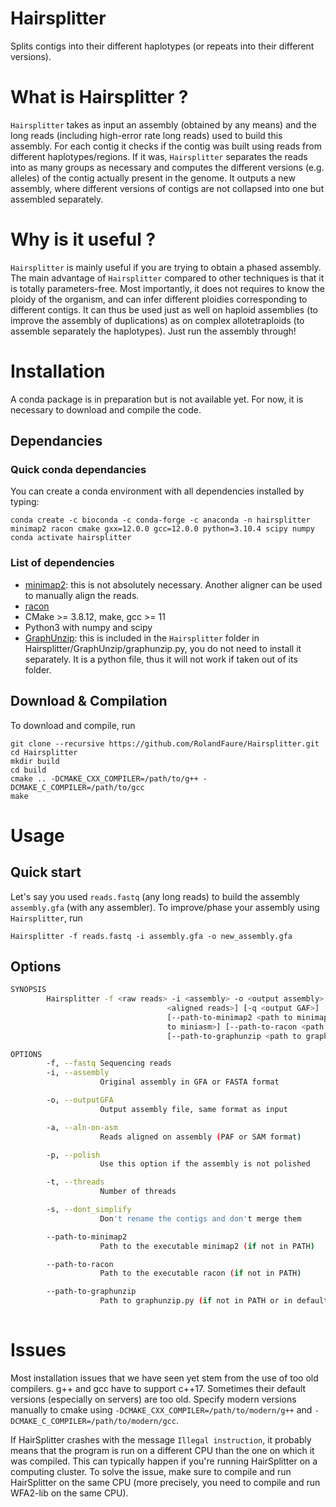 # Hairsplitter

Splits contigs into their different haplotypes (or repeats into their different versions).

# What is Hairsplitter ?

`Hairsplitter` takes as input an assembly (obtained by any means) and the long reads (including high-error rate long reads) used to build this assembly. For each contig it checks if the contig was built using reads from different haplotypes/regions. If it was, `Hairsplitter` separates the reads into as many groups as necessary and computes the different versions (e.g. alleles) of the contig actually present in the genome. It outputs a new assembly, where different versions of contigs are not collapsed into one but assembled separately.

# Why is it useful ?

`Hairsplitter` is mainly useful if you are trying to obtain a phased assembly. The main advantage of `Hairsplitter` compared to other techniques is that it is totally parameters-free. Most importantly, it does not requires to know the ploidy of the organism, and can infer different ploidies corresponding to different contigs. It can thus be used just as well on haploid assemblies (to improve the assembly of duplications) as on complex allotetraploids (to assemble separately the haplotypes). Just run the assembly through!

# Installation

A conda package is in preparation but is not available yet. For now, it is necessary to download and compile the code.

## Dependancies

### Quick conda dependancies

You can create a conda environment with all dependencies installed by typing: 
```
conda create -c bioconda -c conda-forge -c anaconda -n hairsplitter minimap2 racon cmake gxx=12.0.0 gcc=12.0.0 python=3.10.4 scipy numpy 
conda activate hairsplitter
```

### List of dependencies

- [minimap2](https://github.com/lh3/minimap2): this is not absolutely necessary. Another aligner can be used to manually align the reads.
- [racon](https://github.com/isovic/racon)
- CMake >= 3.8.12, make, gcc >= 11
- Python3 with numpy and scipy
- [GraphUnzip](https://github.com/nadegeguiglielmoni/GraphUnzip): this is included in the `Hairsplitter` folder in Hairsplitter/GraphUnzip/graphunzip.py, you do not need to install it separately. It is a python file, thus it will not work if taken out of its folder.
 
## Download & Compilation

To download and compile, run
```
git clone --recursive https://github.com/RolandFaure/Hairsplitter.git
cd Hairsplitter
mkdir build
cd build
cmake .. -DCMAKE_CXX_COMPILER=/path/to/g++ -DCMAKE_C_COMPILER=/path/to/gcc
make
```

# Usage

## Quick start

Let's say you used `reads.fastq` (any long reads) to build the assembly `assembly.gfa` (with any assembler). To improve/phase your assembly using `Hairsplitter`, run
```
Hairsplitter -f reads.fastq -i assembly.gfa -o new_assembly.gfa
```

## Options

```bash
SYNOPSIS
        Hairsplitter -f <raw reads> -i <assembly> -o <output assembly> [-a
                                   <aligned reads>] [-q <output GAF>] [-p] [-t <threads>] [-s]
                                   [--path-to-minimap2 <path to minimap2>] [--path-to-miniasm <path
                                   to miniasm>] [--path-to-racon <path to racon>]
                                   [--path-to-graphunzip <path to graphunzip>]

OPTIONS
        -f, --fastq Sequencing reads
        -i, --assembly
                    Original assembly in GFA or FASTA format

        -o, --outputGFA
                    Output assembly file, same format as input

        -a, --aln-on-asm
                    Reads aligned on assembly (PAF or SAM format)

        -p, --polish
                    Use this option if the assembly is not polished

        -t, --threads
                    Number of threads

        -s, --dont_simplify
                    Don't rename the contigs and don't merge them

        --path-to-minimap2
                    Path to the executable minimap2 (if not in PATH)

        --path-to-racon
                    Path to the executable racon (if not in PATH)

        --path-to-graphunzip
                    Path to graphunzip.py (if not in PATH or in default folder)
                  
```

# Issues
 Most installation issues that we have seen yet stem from the use of too old compilers. g++ and gcc have to support c++17. Sometimes their default versions (especially on servers) are too old. Specify modern versions manually to cmake using `-DCMAKE_CXX_COMPILER=/path/to/modern/g++` and `-DCMAKE_C_COMPILER=/path/to/modern/gcc`.
 
 If HairSplitter crashes with the message `Illegal instruction`, it probably means that the program is run on a different CPU than the one on which it was compiled. This can typically happen if you're running HairSplitter on a computing cluster. To solve the issue, make sure to compile and run HairSplitter on the same CPU (more precisely, you need to compile and run WFA2-lib on the same CPU).




